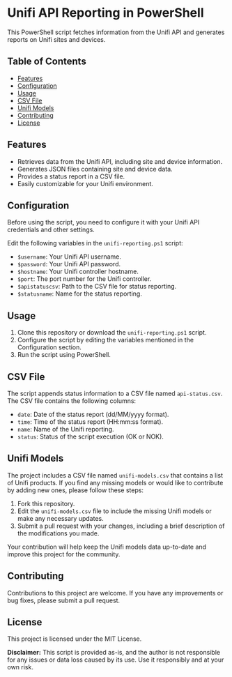 # Unifi API Reporting in PowerShell

This PowerShell script fetches information from the Unifi API and generates reports on Unifi sites and devices.

## Table of Contents

- [Features](#features)
- [Configuration](#configuration)
- [Usage](#usage)
- [CSV File](#csv-file)
- [Unifi Models](#unifi-models)
- [Contributing](#contributing)
- [License](#license)

## Features

- Retrieves data from the Unifi API, including site and device information.
- Generates JSON files containing site and device data.
- Provides a status report in a CSV file.
- Easily customizable for your Unifi environment.

## Configuration

Before using the script, you need to configure it with your Unifi API credentials and other settings.

Edit the following variables in the `unifi-reporting.ps1` script:

- `$username`: Your Unifi API username.
- `$password`: Your Unifi API password.
- `$hostname`: Your Unifi controller hostname.
- `$port`: The port number for the Unifi controller.
- `$apistatuscsv`: Path to the CSV file for status reporting.
- `$statusname`: Name for the status reporting.

## Usage

1. Clone this repository or download the `unifi-reporting.ps1` script.
2. Configure the script by editing the variables mentioned in the Configuration section.
3. Run the script using PowerShell.

## CSV File

The script appends status information to a CSV file named `api-status.csv`. The CSV file contains the following columns:

- `date`: Date of the status report (dd/MM/yyyy format).
- `time`: Time of the status report (HH:mm:ss format).
- `name`: Name of the Unifi reporting.
- `status`: Status of the script execution (OK or NOK).

## Unifi Models

The project includes a CSV file named `unifi-models.csv` that contains a list of Unifi products. If you find any missing models or would like to contribute by adding new ones, please follow these steps:

1. Fork this repository.
2. Edit the `unifi-models.csv` file to include the missing Unifi models or make any necessary updates.
3. Submit a pull request with your changes, including a brief description of the modifications you made.

Your contribution will help keep the Unifi models data up-to-date and improve this project for the community.

## Contributing

Contributions to this project are welcome. If you have any improvements or bug fixes, please submit a pull request.

## License

This project is licensed under the MIT License.

**Disclaimer:** This script is provided as-is, and the author is not responsible for any issues or data loss caused by its use. Use it responsibly and at your own risk.

